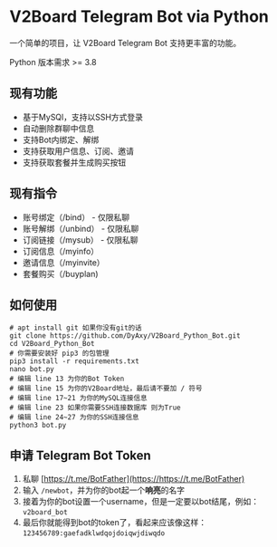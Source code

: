 # V2Board Telegram Bot via Python

一个简单的项目，让 V2Board Telegram Bot 支持更丰富的功能。

Python 版本需求 >= 3.8

## 现有功能
- 基于MySQl，支持以SSH方式登录
- 自动删除群聊中信息
- 支持Bot内绑定、解绑
- 支持获取用户信息、订阅、邀请
- 支持获取套餐并生成购买按钮

## 现有指令
- 账号绑定（/bind） - 仅限私聊
- 账号解绑（/unbind） - 仅限私聊
- 订阅链接（/mysub） - 仅限私聊
- 订阅信息（/myinfo）
- 邀请信息（/myinvite）
- 套餐购买（/buyplan)

## 如何使用

```
# apt install git 如果你没有git的话
git clone https://github.com/DyAxy/V2Board_Python_Bot.git
cd V2Board_Python_Bot
# 你需要安装好 pip3 的包管理
pip3 install -r requirements.txt
nano bot.py
# 编辑 line 13 为你的Bot Token
# 编辑 line 15 为你的V2Board地址，最后请不要加 / 符号
# 编辑 line 17~21 为你的MySQL连接信息
# 编辑 line 23 如果你需要SSH连接数据库 则为True
# 编辑 line 24~27 为你的SSH连接信息
python3 bot.py
```

## 申请 Telegram Bot Token

1. 私聊 [https://t.me/BotFather](https://https://t.me/BotFather)
2. 输入 `/newbot`，并为你的bot起一个**响亮**的名字
3. 接着为你的bot设置一个username，但是一定要以bot结尾，例如：`v2board_bot`
4. 最后你就能得到bot的token了，看起来应该像这样：`123456789:gaefadklwdqojdoiqwjdiwqdo`